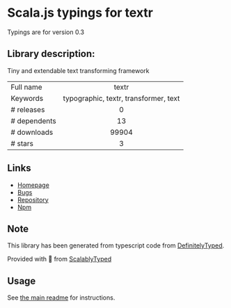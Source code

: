 
# Scala.js typings for textr

Typings are for version 0.3

## Library description:
Tiny and extendable text transforming framework

|                    |                 |
| ------------------ | :-------------: |
| Full name          | textr |
| Keywords           | typographic, textr, transformer, text |
| # releases         | 0 |
| # dependents       | 13 |
| # downloads        | 99904 |
| # stars            | 3 |

## Links
- [Homepage](https://github.com/shuvalov-anton/textr#readme)
- [Bugs](https://github.com/shuvalov-anton/textr/issues)
- [Repository](https://github.com/shuvalov-anton/textr)
- [Npm](https://www.npmjs.com/package/textr)
    


## Note
This library has been generated from typescript code from [DefinitelyTyped](https://definitelytyped.org).

Provided with :purple_heart: from [ScalablyTyped](https://github.com/oyvindberg/ScalablyTyped)

## Usage
See [the main readme](../../readme.md) for instructions.


